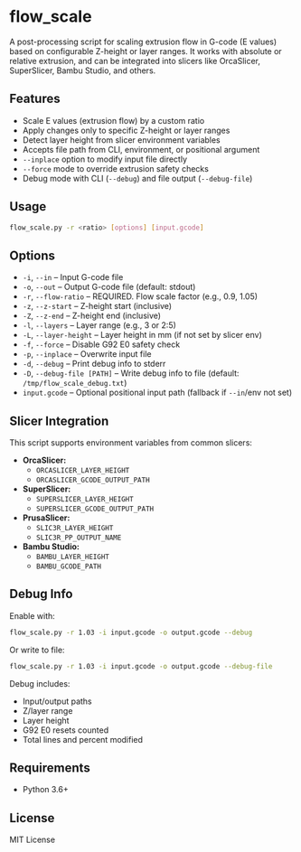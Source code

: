 # flow\_scale

A post-processing script for scaling extrusion flow in G-code (E values) based on configurable Z-height or layer ranges. It works with absolute or relative extrusion, and can be integrated into slicers like OrcaSlicer, SuperSlicer, Bambu Studio, and others.

## Features

  * Scale E values (extrusion flow) by a custom ratio
  * Apply changes only to specific Z-height or layer ranges
  * Detect layer height from slicer environment variables
  * Accepts file path from CLI, environment, or positional argument
  * `--inplace` option to modify input file directly
  * `--force` mode to override extrusion safety checks
  * Debug mode with CLI (`--debug`) and file output (`--debug-file`)

## Usage

```bash
flow_scale.py -r <ratio> [options] [input.gcode]
```

## Options

  * `-i`, `--in` – Input G-code file
  * `-o`, `--out` – Output G-code file (default: stdout)
  * `-r`, `--flow-ratio` – REQUIRED. Flow scale factor (e.g., 0.9, 1.05)
  * `-z`, `--z-start` – Z-height start (inclusive)
  * `-Z`, `--z-end` – Z-height end (inclusive)
  * `-l`, `--layers` – Layer range (e.g., 3 or 2:5)
  * `-L`, `--layer-height` – Layer height in mm (if not set by slicer env)
  * `-f`, `--force` – Disable G92 E0 safety check
  * `-p`, `--inplace` – Overwrite input file
  * `-d`, `--debug` – Print debug info to stderr
  * `-D`, `--debug-file [PATH]` – Write debug info to file (default: `/tmp/flow_scale_debug.txt`)
  * `input.gcode` – Optional positional input path (fallback if `--in`/env not set)

## Slicer Integration

This script supports environment variables from common slicers:

  * **OrcaSlicer:**
      * `ORCASLICER_LAYER_HEIGHT`
      * `ORCASLICER_GCODE_OUTPUT_PATH`
  * **SuperSlicer:**
      * `SUPERSLICER_LAYER_HEIGHT`
      * `SUPERSLICER_GCODE_OUTPUT_PATH`
  * **PrusaSlicer:**
      * `SLIC3R_LAYER_HEIGHT`
      * `SLIC3R_PP_OUTPUT_NAME`
  * **Bambu Studio:**
      * `BAMBU_LAYER_HEIGHT`
      * `BAMBU_GCODE_PATH`

## Debug Info

Enable with:

```bash
flow_scale.py -r 1.03 -i input.gcode -o output.gcode --debug
```

Or write to file:

```bash
flow_scale.py -r 1.03 -i input.gcode -o output.gcode --debug-file
```

Debug includes:

  * Input/output paths
  * Z/layer range
  * Layer height
  * G92 E0 resets counted
  * Total lines and percent modified

## Requirements

  * Python 3.6+

## License

MIT License
